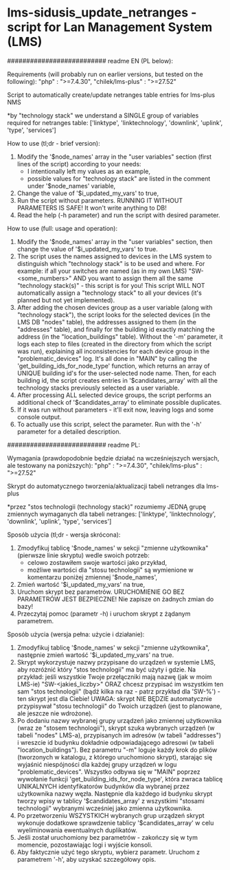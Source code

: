 # lms-sidusis_update_netranges - script for Lan Management System (LMS) 
########################## readme EN (PL below):

Requirements (will probably run on earlier versions, but tested on the following):
"php" : ">=7.4.30",
"chilek/lms-plus" : ">=27.52"

Script to automatically create/update netranges table entries for lms-plus NMS

*by "technology stack" we understand a SINGLE group of variables required for netranges table:
['linktype', 'linktechnology', 'downlink', 'uplink', 'type', 'services']

How to use (tl;dr - brief version):
1. Modify the '$node_names' array in the "user variables" section (first lines of the script) according to your needs:
   - I intentionally left my values as an example,
   - possible values for "technology stack" are listed in the comment under '$node_names' variable,
2. Change the value of '$i_updated_my_vars' to true,
3. Run the script without parameters. RUNNING IT WITHOUT PARAMETERS IS SAFE! It won't write anything to DB!
4. Read the help (-h parameter) and run the script with desired parameter.

How to use (full: usage and operation):
1. Modify the '$node_names' array in the "user variables" section, then change the value of '$i_updated_my_vars' to true.
2. The script uses the names assigned to devices in the LMS system to distinguish which "technology stack" is to be used 
    and where. For example: if all your switches are named (as in my own LMS) "SW-<some_numbers>" AND you want to assign 
    them all the same "technology stack(s)" - this script is for you! 
    This script WILL NOT automatically assign a "technology stack" to all your devices (it's planned but not yet implemented). 
3. After adding the chosen devices group as a user variable (along with "technology stack"), the script looks for 
    the selected devices (in the LMS DB "nodes" table), the addresses assigned to them (in the "addresses" table), 
    and finally for the building id exactly matching the address (in the "location_buildings" table). Without the '-m' 
    parameter, it logs each step to files (created in the directory from which the script was run), explaining all 
    inconsistencies for each device group in the "problematic_devices" log. It's all done in "MAIN" by calling 
    the 'get_building_ids_for_node_type' function, which returns an array of UNIQUE building id's for the user-selected 
    node name. Then, for each building id, the script creates entries in '$candidates_array' with all the technology 
    stacks previously selected as a user variable. 
4. After processing ALL selected device groups, the script performs an additional check of '$candidates_array' 
    to eliminate possible duplicates. 
5. If it was run without parameters - it'll exit now, leaving logs and some console output.
6. To actually use this script, select the parameter. Run with the '-h' parameter for a detailed description.


########################## readme PL:

Wymagania (prawdopodobnie będzie działać na wcześniejszych wersjach, ale testowany na poniższych):
"php" : ">=7.4.30",
"chilek/lms-plus" : ">=27.52"

Skrypt do automatycznego tworzenia/aktualizacji tabeli netranges dla lms-plus

*przez "stos technologii (technology stack)" rozumiemy JEDNĄ grupę zmiennych wymaganych dla tabeli netranges:
['linktype', 'linktechnology', 'downlink', 'uplink', 'type', 'services']

Sposób użycia (tl;dr - wersja skrócona):
1. Zmodyfikuj tablicę '$node_names' w sekcji "zmienne użytkownika" (pierwsze linie skryptu) wedle swoich potrzeb:
    - celowo zostawiłem swoje wartości jako przykład,
    - możliwe wartości dla "stosu technologii" są wymienione w komentarzu poniżej zmiennej '$node_names',
2. Zmień wartość '$i_updated_my_vars' na true,
3. Uruchom skrypt bez parametrów. URUCHOMIENIE GO BEZ PARAMETRÓW JEST BEZPIECZNE! Nie zapisze on żadnych zmian do bazy!
4. Przeczytaj pomoc (parametr -h) i uruchom skrypt z żądanym parametrem.

Sposób użycia (wersja pełna: użycie i działanie):
1. Zmodyfikuj tablicę '$node_names' w sekcji "zmienne użytkownika", następnie zmień wartość '$i_updated_my_vars' na true.
2. Skrypt wykorzystuje nazwy przypisane do urządzeń w systemie LMS, aby rozróżnić który "stos technologii" ma być użyty 
    i gdzie. Na przykład: jeśli wszystkie Twoje przełączniki mają nazwę (jak w moim LMS-ie) "SW-<jakieś_liczby>" ORAZ 
    chcesz przypisać im wszystkim ten sam "stos technologii" (bądź kilka na raz - patrz przykład dla 'SW-%') - ten 
    skrypt jest dla Ciebie!
    UWAGA: skrypt NIE BĘDZIE automatycznie przypisywał "stosu technologii" do Twoich urządzeń (jest to planowane, 
    ale jeszcze nie wdrożone). 
3. Po dodaniu nazwy wybranej grupy urządzeń jako zmiennej użytkownika (wraz ze "stosem technologii"), skrypt szuka 
    wybranych urządzeń (w tabeli "nodes" LMS-a), przypisanych im adresów (w tabeli "addresses") i wreszcie id budynku 
    dokładnie odpowiadającego adresowi (w tabeli "location_buildings"). Bez parametru "-m" loguje każdy krok do 
    plików (tworzonych w katalogu, z którego uruchomiono skrypt), starając się wyjaśnić niespójności dla każdej grupy 
    urządzeń w logu "problematic_devices". Wszystko odbywa się w "MAIN" poprzez wywołanie funkcji 'get_building_ids_for_node_type', 
    która zwraca tablicę UNIKALNYCH identyfikatorów budynków dla wybranej przez użytkownika nazwy węzła. Następnie dla 
    każdego id budynku skrypt tworzy wpisy w tablicy '$candidates_array' z wszystkimi "stosami technologii" wybranymi 
    wcześniej jako zmienna użytkownika. 
4. Po przetworzeniu WSZYSTKICH wybranych grup urządzeń skrypt wykonuje dodatkowe sprawdzenie tablicy '$candidates_array' 
    w celu wyeliminowania ewentualnych duplikatów. 
5. Jeśli został uruchomiony bez parametrów - zakończy się w tym momencie, pozostawiając logi i wyjście konsoli.
6. Aby faktycznie użyć tego skryptu, wybierz parametr. Uruchom z parametrem '-h', aby uzyskać szczegółowy opis.